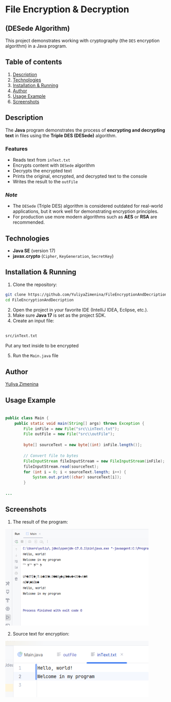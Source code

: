 # File Encryption & Decryption 
## (DESede Algorithm)

This project demonstrates working with cryptography (the `DES` encryption algorithm) in a Java program.

## Table of contents

1. [Description](#description)
2. [Technologies](#technologies)
3. [Installation & Running](#installation-&-running)
4. [Author](#author)
5. [Usage Example](#usage-example)
6. [Screenshots](#screenshots)

## Description
The **Java** program demonstrates the process of **encrypting and decrypting text** in files using the 
**Triple DES (DESede)** algorithm.

### Features
- Reads text from `inText.txt`
- Encrypts content with `DESede` algorithm
- Decrypts the encrypted text
- Prints the original, encrypted, and decrypted text to the console
- Writes the result to the `outFile`

### ***Note***

- The `DESede` (Triple DES) algorithm is considered outdated for real-world applications, but it work well for demonstrating encryption principles.
- For production use more modern algorithms such as **AES** or **RSA** are recommended.

## Technologies
- **Java SE** (version 17)
- **javax.crypto** (`Cipher`, `KeyGeneration`, `SecretKey`)

## Installation & Running

1. Clone the repository:
```bash
git clone https://github.com/YuliyaZimenina/FileEncryptionAndDecription.git
cd FileEncryptionAndDecription

```

2. Open the project in your favorite IDE (IntelliJ IDEA, Eclipse, etc.).
3. Make sure **Java 17** is set as the project SDK.
4. Create an input file:
```bash

src/inText.txt

```

Put any text inside to be encrypted

5. Run the `Main.java` file

## Author
[Yuliya Zimenina](https://github.com/YuliyaZimenina)

## Usage Example

```java

public class Main {
    public static void main(String[] args) throws Exception {
        File inFile = new File("src\\inText.txt");
        File outFile = new File("src\\outFile");

        byte[] sourceText = new byte[(int) inFile.length()];

        // Convert file to bytes
        FileInputStream fileInputStream = new FileInputStream(inFile);
        fileInputStream.read(sourceText);
        for (int i = 0; i < sourceText.length; i++) {
            System.out.print((char) sourceText[i]);
        }

...

```

## Screenshots

1. The result of the program:

<img src="images/1.%20Output.png" alt="The result of the program." width="450"/>

2. Source text for encryption:

<img src="images/2.%20Original%20text.png" alt="Source text." width="450"/>







 

